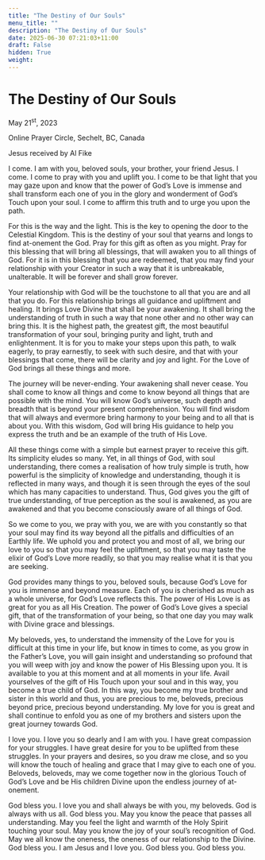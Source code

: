 ```yaml
---
title: "The Destiny of Our Souls"
menu_title: ""
description: "The Destiny of Our Souls"
date: 2025-06-30 07:21:03+11:00
draft: False
hidden: True
weight:
---
```

# The Destiny of Our Souls

May 21<sup>st</sup>, 2023

Online Prayer Circle, Sechelt, BC, Canada

Jesus received by Al Fike

I come. I am with you, beloved souls, your brother, your friend Jesus. I come. I come to pray with you and uplift you. I come to be that light that you may gaze upon and know that the power of God’s Love is immense and shall transform each one of you in the glory and wonderment of God’s Touch upon your soul. I come to affirm this truth and to urge you upon the path.

For this is the way and the light. This is the key to opening the door to the Celestial Kingdom. This is the destiny of your soul that yearns and longs to find at-onement the God. Pray for this gift as often as you might. Pray for this blessing that will bring all blessings, that will awaken you to all things of God. For it is in this blessing that you are redeemed, that you may find your relationship with your Creator in such a way that it is unbreakable, unalterable. It will be forever and shall grow forever.

Your relationship with God will be the touchstone to all that you are and all that you do. For this relationship brings all guidance and upliftment and healing. It brings Love Divine that shall be your awakening. It shall bring the understanding of truth in such a way that none other and no other way can bring this. It is the highest path, the greatest gift, the most beautiful transformation of your soul, bringing purity and light, truth and enlightenment. It is for you to make your steps upon this path, to walk eagerly, to pray earnestly, to seek with such desire, and that with your blessings that come, there will be clarity and joy and light. For the Love of God brings all these things and more.

The journey will be never-ending. Your awakening shall never cease. You shall come to know all things and come to know beyond all things that are possible with the mind. You will know God’s universe, such depth and breadth that is beyond your present comprehension. You will find wisdom that will always and evermore bring harmony to your being and to all that is about you. With this wisdom, God will bring His guidance to help you express the truth and be an example of the truth of His Love.

All these things come with a simple but earnest prayer to receive this gift. Its simplicity eludes so many. Yet, in all things of God, with soul understanding, there comes a realisation of how truly simple is truth, how powerful is the simplicity of knowledge and understanding, though it is reflected in many ways, and though it is seen through the eyes of the soul which has many capacities to understand. Thus, God gives you the gift of true understanding, of true perception as the soul is awakened, as you are awakened and that you become consciously aware of all things of God.

So we come to you, we pray with you, we are with you constantly so that your soul may find its way beyond all the pitfalls and difficulties of an Earthly life. We uphold you and protect you and most of all, we bring our love to you so that you may feel the upliftment, so that you may taste the elixir of God’s Love more readily, so that you may realise what it is that you are seeking.

God provides many things to you, beloved souls, because God’s Love for you is immense and beyond measure. Each of you is cherished as much as a whole universe, for God’s Love reflects this. The power of His Love is as great for you as all His Creation. The power of God’s Love gives a special gift, that of the transformation of your being, so that one day you may walk with Divine grace and blessings.

My beloveds, yes, to understand the immensity of the Love for you is difficult at this time in your life, but know in times to come, as you grow in the Father’s Love, you will gain insight and understanding so profound that you will weep with joy and know the power of His Blessing upon you. It is available to you at this moment and at all moments in your life. Avail yourselves of the gift of His Touch upon your soul and in this way, you become a true child of God. In this way, you become my true brother and sister in this world and thus, you are precious to me, beloveds, precious beyond price, precious beyond understanding. My love for you is great and shall continue to enfold you as one of my brothers and sisters upon the great journey towards God.

I love you. I love you so dearly and I am with you. I have great compassion for your struggles. I have great desire for you to be uplifted from these struggles. In your prayers and desires, so you draw me close, and so you will know the touch of healing and grace that I may give to each one of you. Beloveds, beloveds, may we come together now in the glorious Touch of God’s Love and be His children Divine upon the endless journey of at-onement.

God bless you. I love you and shall always be with you, my beloveds. God is always with us all. God bless you. May you know the peace that passes all understanding. May you feel the light and warmth of the Holy Spirit touching your soul. May you know the joy of your soul’s recognition of God. May we all know the oneness, the oneness of our relationship to the Divine. God bless you. I am Jesus and I love you. God bless you. God bless you.
